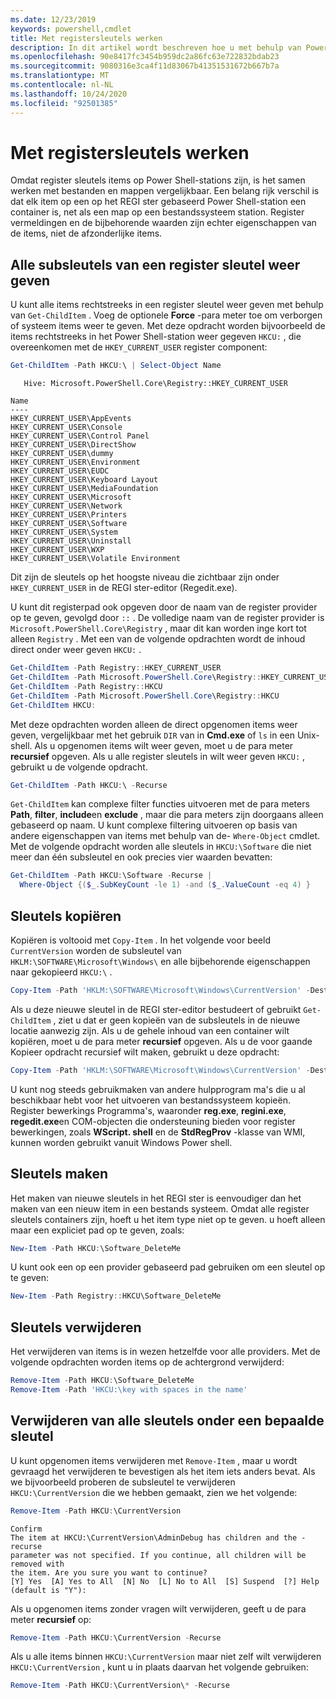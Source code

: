 ```yaml
---
ms.date: 12/23/2019
keywords: powershell,cmdlet
title: Met registersleutels werken
description: In dit artikel wordt beschreven hoe u met behulp van Power shell register sleutels kunt verwerken.
ms.openlocfilehash: 90e8417fc3454b959dc2a86fc63e722832bdab23
ms.sourcegitcommit: 9080316e3ca4f11d83067b41351531672b667b7a
ms.translationtype: MT
ms.contentlocale: nl-NL
ms.lasthandoff: 10/24/2020
ms.locfileid: "92501385"
---
```

# <a name="working-with-registry-keys"></a>Met registersleutels werken

Omdat register sleutels items op Power Shell-stations zijn, is het samen werken met bestanden en mappen vergelijkbaar. Een belang rijk verschil is dat elk item op een op het REGI ster gebaseerd Power Shell-station een container is, net als een map op een bestandssysteem station. Register vermeldingen en de bijbehorende waarden zijn echter eigenschappen van de items, niet de afzonderlijke items.

## <a name="listing-all-subkeys-of-a-registry-key"></a>Alle subsleutels van een register sleutel weer geven

U kunt alle items rechtstreeks in een register sleutel weer geven met behulp van `Get-ChildItem` . Voeg de optionele **Force** -para meter toe om verborgen of systeem items weer te geven. Met deze opdracht worden bijvoorbeeld de items rechtstreeks in het Power Shell-station weer gegeven `HKCU:` , die overeenkomen met de `HKEY_CURRENT_USER` register component:

```powershell
Get-ChildItem -Path HKCU:\ | Select-Object Name
```

```Output
   Hive: Microsoft.PowerShell.Core\Registry::HKEY_CURRENT_USER

Name
----
HKEY_CURRENT_USER\AppEvents
HKEY_CURRENT_USER\Console
HKEY_CURRENT_USER\Control Panel
HKEY_CURRENT_USER\DirectShow
HKEY_CURRENT_USER\dummy
HKEY_CURRENT_USER\Environment
HKEY_CURRENT_USER\EUDC
HKEY_CURRENT_USER\Keyboard Layout
HKEY_CURRENT_USER\MediaFoundation
HKEY_CURRENT_USER\Microsoft
HKEY_CURRENT_USER\Network
HKEY_CURRENT_USER\Printers
HKEY_CURRENT_USER\Software
HKEY_CURRENT_USER\System
HKEY_CURRENT_USER\Uninstall
HKEY_CURRENT_USER\WXP
HKEY_CURRENT_USER\Volatile Environment
```

Dit zijn de sleutels op het hoogste niveau die zichtbaar zijn onder `HKEY_CURRENT_USER` in de REGI ster-editor (Regedit.exe).

U kunt dit registerpad ook opgeven door de naam van de register provider op te geven, gevolgd door `::` . De volledige naam van de register provider is `Microsoft.PowerShell.Core\Registry` , maar dit kan worden inge kort tot alleen `Registry` . Met een van de volgende opdrachten wordt de inhoud direct onder weer geven `HKCU:` .

```powershell
Get-ChildItem -Path Registry::HKEY_CURRENT_USER
Get-ChildItem -Path Microsoft.PowerShell.Core\Registry::HKEY_CURRENT_USER
Get-ChildItem -Path Registry::HKCU
Get-ChildItem -Path Microsoft.PowerShell.Core\Registry::HKCU
Get-ChildItem HKCU:
```

Met deze opdrachten worden alleen de direct opgenomen items weer geven, vergelijkbaar met het gebruik `DIR` van in **Cmd.exe** of `ls` in een Unix-shell. Als u opgenomen items wilt weer geven, moet u de para meter **recursief** opgeven. Als u alle register sleutels in wilt weer geven `HKCU:` , gebruikt u de volgende opdracht.

```powershell
Get-ChildItem -Path HKCU:\ -Recurse
```

`Get-ChildItem` kan complexe filter functies uitvoeren met de para meters **Path**, **filter**, **include**en **exclude** , maar die para meters zijn doorgaans alleen gebaseerd op naam. U kunt complexe filtering uitvoeren op basis van andere eigenschappen van items met behulp van de- `Where-Object` cmdlet. Met de volgende opdracht worden alle sleutels in `HKCU:\Software` die niet meer dan één subsleutel en ook precies vier waarden bevatten:

```powershell
Get-ChildItem -Path HKCU:\Software -Recurse |
  Where-Object {($_.SubKeyCount -le 1) -and ($_.ValueCount -eq 4) }
```

## <a name="copying-keys"></a>Sleutels kopiëren

Kopiëren is voltooid met `Copy-Item` . In het volgende voor beeld `CurrentVersion` worden de subsleutel van `HKLM:\SOFTWARE\Microsoft\Windows\` en alle bijbehorende eigenschappen naar gekopieerd `HKCU:\` .

```powershell
Copy-Item -Path 'HKLM:\SOFTWARE\Microsoft\Windows\CurrentVersion' -Destination HKCU:
```

Als u deze nieuwe sleutel in de REGI ster-editor bestudeert of gebruikt `Get-ChildItem` , ziet u dat er geen kopieën van de subsleutels in de nieuwe locatie aanwezig zijn. Als u de gehele inhoud van een container wilt kopiëren, moet u de para meter **recursief** opgeven. Als u de voor gaande Kopieer opdracht recursief wilt maken, gebruikt u deze opdracht:

```powershell
Copy-Item -Path 'HKLM:\SOFTWARE\Microsoft\Windows\CurrentVersion' -Destination HKCU: -Recurse
```

U kunt nog steeds gebruikmaken van andere hulpprogram ma's die u al beschikbaar hebt voor het uitvoeren van bestandssysteem kopieën. Register bewerkings Programma's, waaronder **reg.exe**, **regini.exe**, **regedit.exe**en COM-objecten die ondersteuning bieden voor register bewerkingen, zoals **WScript. shell** en de **StdRegProv** -klasse van WMI, kunnen worden gebruikt vanuit Windows Power shell.

## <a name="creating-keys"></a>Sleutels maken

Het maken van nieuwe sleutels in het REGI ster is eenvoudiger dan het maken van een nieuw item in een bestands systeem. Omdat alle register sleutels containers zijn, hoeft u het item type niet op te geven. u hoeft alleen maar een expliciet pad op te geven, zoals:

```powershell
New-Item -Path HKCU:\Software_DeleteMe
```

U kunt ook een op een provider gebaseerd pad gebruiken om een sleutel op te geven:

```powershell
New-Item -Path Registry::HKCU\Software_DeleteMe
```

## <a name="deleting-keys"></a>Sleutels verwijderen

Het verwijderen van items is in wezen hetzelfde voor alle providers. Met de volgende opdrachten worden items op de achtergrond verwijderd:

```powershell
Remove-Item -Path HKCU:\Software_DeleteMe
Remove-Item -Path 'HKCU:\key with spaces in the name'
```

## <a name="removing-all-keys-under-a-specific-key"></a>Verwijderen van alle sleutels onder een bepaalde sleutel

U kunt opgenomen items verwijderen met `Remove-Item` , maar u wordt gevraagd het verwijderen te bevestigen als het item iets anders bevat. Als we bijvoorbeeld proberen de subsleutel te verwijderen `HKCU:\CurrentVersion` die we hebben gemaakt, zien we het volgende:

```powershell
Remove-Item -Path HKCU:\CurrentVersion
```

```Output
Confirm
The item at HKCU:\CurrentVersion\AdminDebug has children and the -recurse
parameter was not specified. If you continue, all children will be removed with
the item. Are you sure you want to continue?
[Y] Yes  [A] Yes to All  [N] No  [L] No to All  [S] Suspend  [?] Help (default is "Y"):
```

Als u opgenomen items zonder vragen wilt verwijderen, geeft u de para meter **recursief** op:

```powershell
Remove-Item -Path HKCU:\CurrentVersion -Recurse
```

Als u alle items binnen `HKCU:\CurrentVersion` maar niet zelf wilt verwijderen `HKCU:\CurrentVersion` , kunt u in plaats daarvan het volgende gebruiken:

```powershell
Remove-Item -Path HKCU:\CurrentVersion\* -Recurse
```
